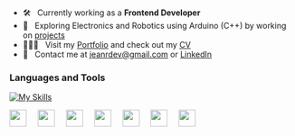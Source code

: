 - 🛠 &nbsp; Currently working as a <strong>Frontend Developer</strong>
- 🤖 &nbsp; Exploring Electronics and Robotics using Arduino (C++) by working on [projects](https://www.tinkercad.com/users/eC3q67K0OPz?type=circuits)
- 🧑🏻‍💻 &nbsp; Visit my [Portfolio](https://jeanrondon.is-a.dev) and check out my [CV](https://rxresu.me/jeandv/cv-jean-rondon)
- 💬 &nbsp; Contact me at jeanrdev@gmail.com or [LinkedIn](https://linkedin.com/in/jeanrondon)

### Languages and Tools

[![My Skills](https://skillicons.dev/icons?i=js,ts,react,next,redux,tailwind,graphql)](https://jeanrondon.is-a.dev)

<div align="left">
  <img src="https://cdn.jsdelivr.net/gh/devicons/devicon/icons/javascript/javascript-original.svg" height="30"  />
  <img width="12" />
  <img src="https://cdn.jsdelivr.net/gh/devicons/devicon/icons/typescript/typescript-original.svg" height="30"  />
  <img width="12" />
  <img src="https://cdn.jsdelivr.net/gh/devicons/devicon/icons/react/react-original.svg" height="30"  />
  <img width="12" />
  <img src="https://cdn.jsdelivr.net/gh/devicons/devicon/icons/next/next-original.svg" height="30"  />
  <img width="12" />
  <img src="https://cdn.jsdelivr.net/gh/devicons/devicon/icons/redux/redux-original.svg" height="30" />
  <img width="12" />
  <img src="https://cdn.jsdelivr.net/gh/devicons/devicon/icons/tailwind/tailwind-original.svg" height="30" />
  <img width="12" />
  <img src="https://cdn.jsdelivr.net/gh/devicons/devicon/icons/graphql/graphql-original.svg" height="30"  />
</div>
